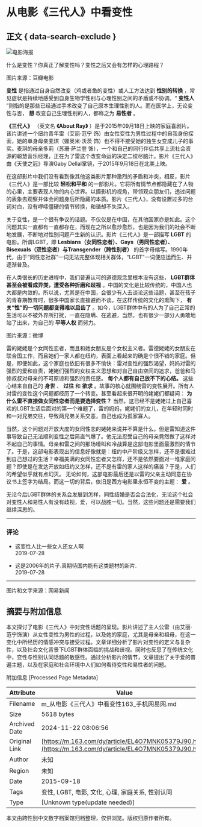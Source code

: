 # 从电影《三代人》中看变性

## 正文 { data-search-exclude }


![电影海报](https://nimg.ws.126.net/?url=https%3A%2F%2Fstatic.ws.126.net%2Ff2e%2Fwap%2Fcommon%2Fimages%2Fweixinfixed1200low.jpg&thumbnail=750x2147483647&quality=75&type=jpg)

什么是变性？你真正了解变性吗？变性之后又会有怎样的心理路程？

图片来源：豆瓣电影

**变性** 是指通过自身自然改变（鸡或者鱼的变性）或人工方法达到 **性别的转换** ，常见症状是持续地感受到自身生物学性别与心理性别之间的矛盾或不协调。“ **变性人** ”则指的是那些已经通过手术改变了自己原本生理性别的人。而在医学上，无论变性与否， **想** 改变自己生理性别的人，都称之为 **易性者** 。

**《三代人》** （英文名 **《About Ray》** ）是于2015年09月18日上映的家庭喜剧片。该片讲述一个纽约青年雷（艾丽·范宁 饰）由女性变性为男性过程中的自我身份探索，她的单身母亲麦琪（娜奥米·沃茨 饰）也不得不接受她的独生女变成儿子的事实。麦琪的母亲多莉（苏珊·萨兰登 饰），一个和自己的同行伴侣共享上流社会资源的聪慧音乐经理，正在为了雷这个改变命运的决定二绞尽脑汁。影片《三代人》由《天使之冠》导演Gaby Dellal掌镜，于2015年9月18日在北美上映。

在这部影片中我们没有看到像其他这类影片那种激烈的矛盾和冲突，相反，影片《三代人》是一部比较 **轻松和平和** 的一部影片。它将所有情节点都隐藏在了人物的心里，主要表现人物的内心世界。以摄影机的视角，带领观众朋友们，透过问题的表象去观察并体会问题身后所隐藏的本质。影片《三代人》，没有设置过多的台词对白，没有啰嗦僵硬的情节转换，和谐却不失深入。

关于变性，是一个很有争议的话题。不仅仅是在中国，在其他国家亦是如此。这个问题其实一直都有一直都存在，而现在之所以愈炒愈烈，也是因为我们的社会不断地发展，不断地对性别问题产生新的认识。影片《三代人》是一部描写 **LGBT** 的电影。所谓LGBT，即 **Lesbians（女同性恋者）、Gays（男同性恋者）、Bisexuals（双性恋者）与Transgender（跨性别者）** 的首字母缩写。1990年代，由于“同性恋社群”一词无法完整体现相关群体，“LGBT”一词便应运而生、并逐渐普及。

在人类很长的历史进程中，我们普遍认可的道德观念里根本没有这些， **LGBT群体甚至会被看成异类，遭受各种折磨和歧视** 。中国的文化是比较传统的，中国人也大都是内敛的。所以说，尤其是在中国，会很少有人去谈论这些话题，甚至在孩子的青春期教育时，很多中国家长直接避而不谈。在这样传统的文化的熏陶下， **有关“性”的一切问题都变得难以启齿了** 。如今，LGBT群体中有的人为了自己正常的生活可以不被外界所打扰，一直在隐瞒、在逃避，当然，也有很少一部分人勇敢地站了出来，为自己的 **平等人权** 而努力。

图片来源：微博

雷的姥姥是个女同性恋者，而且和她女朋友是个女权主义者。雷德姥姥的女朋友在联合国工作，而且她们一家人都在纽约，表面上看起来的确是个很不错的家庭。但是，即便如此，这个家庭也依旧有很多不愉快：雷对变性的强烈渴望，妈妈对雷的强烈的爱和自责，姥姥们强烈的女权主义思想和对自己自由空间的追求，爸爸和马修叔叔对母亲的不可原谅和强烈的责任感。 **每个人都有自己放不下的心结。** 这些心结来自自己的 **身世** 、 **过往** 和 **欲求** 。故事的核心就围绕雷的变性展开。所有人对雷的变性这个问题都经历了一个转变。甚至看起来很开明的姥姥们都疑问： **为什么雷不直接做女同性恋者而是要选择变性？** 当然，这已经不是姥姥过上自己喜欢的LGBT生活后面对的第一个难题了，雷的妈妈，姥姥们的女儿，在年轻时同时和一对兄弟交往，导致两兄弟关系交恶，自己也成为孤家寡人。

当然，这个问题对开放大度的女同性恋的姥姥来说并不算是什么。但是雷知道这件事导致自己无法顺利变性之后简直气爆了。他无法忍受自己的母亲竟然做了这样对不起自己的事情。母亲和雷之间的那场嚎叫和冷战算是这部电影里面最激烈的情节了。于是，这部电影表现出的信息好像就是：纽约中产阶级又怎样，还不是很难过到自己想过的生活？幸福美满的女同性恋者又怎样，还不是依然要面对一堆家庭问题？即使是在发达开放如纽约又怎样，还不是有雷的家人这样的痛苦？于是，人们的希望似乎就有点幻灭。 无论如何，这部电影最后还是以雷的父亲主动同意在协议书上签字为结局。而这一切的背后，依旧是西方电影里永恒不变的主题： **爱** 。

无论今后LGBT群体的关系会发展到怎样，同性结婚是否会合法化，无论这个社会对变性人和易性人有没有歧视，爱，可以战胜一切。当然，这些问题还是需要我们继续深思的。

--- 

### 评论

- 这变性人比一些女人还女人啊  
  2019-07-28

- 这是2006年的片子.真期待国内能有这类题材的新片.  
  2019-07-28

--- 

图片和文字来源：网易新闻

## 摘要与附加信息

<!-- tcd_abstract -->
本文探讨了电影《三代人》中对变性话题的呈现。影片讲述了主人公雷（由艾丽·范宁饰演）从女性变性为男性的过程，以及她的家庭，尤其是母亲和祖母，在这一变化中所经历的情感冲突与接受过程。文章详细分析了影片对变性的定义与复杂性，以及社会文化背景下LGBT群体面临的挑战和歧视。同时也反思了在传统文化中，变性与性别认同话题的敏感性。通过分析影片的情节，文章提出了关于爱的普遍主题，以及在家庭和社会环境中人们如何看待变性和易性者的问题。
<!-- tcd_abstract_end -->

附加信息 [Processed Page Metadata]

| Attribute       | Value                                  |
|-----------------|----------------------------------------|
| Filename        | m_从电影《三代人》中看变性163_手机网易网.md                             |
| Size            | 5618 bytes                           |
| Archived Date   | 2024-11-22 08:06:56                             |
| Original Link   | [https://m.163.com/dy/article/EL4O7MNK05379J90.html](https://m.163.com/dy/article/EL4O7MNK05379J90.html)                       |
| Author          | 未知                               |
| Region          | 未知                               |
| Date            | 2015-09-18                                 |
| Tags            | 变性, LGBT, 电影, 文化, 心理, 家庭关系, 性别认同                                 |
| Type            | [Unknown type(update needed)]                                 |
<!-- tcd_table_end -->

本文由跨性别中文数字档案馆归档整理，仅供浏览。版权归原作者所有。
